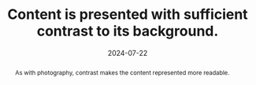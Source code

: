 ---
N: '177'
Rubrique: Présentation
title: Content is presented with sufficient contrast to its background.
abstract: As with photography, contrast makes the content represented more readable.
categories: ["Presentation"]
agrege: O4177-E057
opquast: '4 177'
indiceebook: '57'
description: "Rule n° 057"
before: "056"
weight: "057"
after: "058"
actif: '1'
layout: rules
date: 2024-07-22
tags: ["Accessibility", ""]
objectif: ["Enable good readability of content.", "Limit mental load during consultation.", "Improve accessibility of content to disabled people."]
Meo: ["Ensure a minimum contrast ratio of 3:1 between text and background, as measured by the WCAG2.0 algorithm"]
Controle: ["Either upstream (when designing the digital book):
Identify content whose contrast/brightness difference with their background is potentially insufficient;
Use a tool such as Color Contrast Analyzer to calculate the contrast ratio: click on Brightness and note the color of the foreground then that of the background in the dedicated fields;
Check that the contrast ratio recorded is greater than or equal to 3:1
", "Either downstream:
Use ACE and its error reporting. If necessary, check the “Errors” tab and search for “color-contrast”.
Follow the procedure described above.
", ""
]
epubcheck: 
ace: 
Source: ["Opquast"]
Referentiel: 
  - <a href="https://www.w3.org/TR/WCAG21/#contrast-minimum">WCAG 2.1 Contrast (Minimum)"</a>
Steps: ["conception", ""]
---